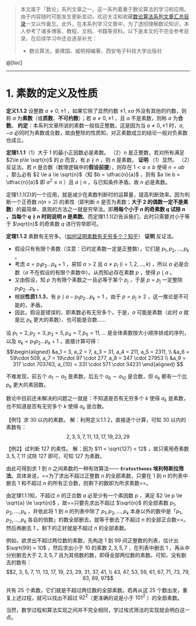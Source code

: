   > 本文属于「数论」系列文章之一。这一系列着重于数论算法的学习和应用。由于内容随时可能发生更新变动，欢迎关注和收藏[数论算法系列文章汇总目录](https://memcpy0.blog.csdn.net/article/details/121160248)一文以作备忘。此外，在本系列学习文章中，为了透彻理解数论知识，本人参考了诸多博客、教程、文档、书籍等资料。以下是本文的不完全参考目录，在后续学习中还会逐渐补充：
> - 数论算法，姜建国、臧明相编著，西安电子科技大学出版社

 
@[toc]

---
# 1. 素数的定义及性质
**定义1.1.2** 设整数 $a \ne 0, \pm 1$ ，如果它除了显然约数 $\pm 1, \pm a$ 外没有其他的约数，则称 $a$ 为**素数**（或**质数**、**不可约数**）；若 $a\ne 0, \pm 1$ ，且 $a$ 不是素数，则称 $a$ 为**合数**。
**约定**：本系列文章所说的素数一般指正整数。这是因为当 $a\ne 0, \pm 1$ 时，$a, -a$ 必同时为素数或合数，故由整除的性质知，对正素数成立的结论一般对负素数也成立。

**定理1.1.1**（1）大于 $1$ 的最小正因数必是素数。
（2）$n$ 是正整数，若对所有满足 $2\le p\le \sqrt{n}$ 的 $p$ 而言，有 $p\nmid n$ ，则 $n$ 是素数。
**证明** （1）显然。
（2）反证法。若 $n$ 是合数（数理逻辑中的**假设前提**），则存在 $1< a\le b$ 使得 $n = ab$ ，那么必有 $2 \le a \le \sqrt{n}$（知 $b = \dfrac{n}{a}$ ，则有 $a \le b = \dfrac{n}{a}$ 即 $a^2 \le n$ ）且 $a \mid n$ ，与已知条件矛盾。故 $n$ 必是素数。

定理1.1.1(2)的一个应用，就是减少在素数判断时的运算量，提高判断效率。因为判断一个正奇数 $n (n \gt 2)$ 的素性（即判断 $n$ 是否为素数；**大于 $2$ 的偶数一定不是素数**）的最简单、直观的方法之一就是穷举法。即**用每个小于 $n$ 的奇素数 $q$ 试除 $n$ ，当每个 $q\nmid n$ 时则说明 $n$ 是素数**。而定理1.1.1(2)告诉我们，此时只需要对小于等于 $\sqrt{n}$ 的奇素数 $q$ 进行穷举即可。

**定理1.1.2** 素数有无穷多。（[如何证明素数有无穷多个？知乎](
https://www.zhihu.com/question/427360554)）
**证明** 反证法。
- 假设只有有限个素数（注意：已约定素数一定是正整数），它们是 $p_1, p_2, \dots, p_k$ 。
- 考虑 $a = p_1p_2\dots p_k+1$ ，易知 $a > 2$ 且 $a\ne p_i\ (i = 1, 2, \dots, k)$ ，所以 $a$ 必是合数（$a$ 不在假设的有限个素数中）。从而知必存在素数 $p$ ，使得 $p\mid a$ 。
- 又由假设，知 $p$ 为有限个素数之一且必等于某个 $p_j$ ，于是 $p = p_j$ 一定整除 $p_1p_2\dots p_k$ 。
- 根据**性质1.1.3**，有 $p \mid a - p_1p_2\dots p_k = 1$ 。由于 $p = p_j \ge 2$ ，这一推论是不可能的，矛盾。
- 因此，假设是错误的，即素数必有无穷多个。于是，$a$ 可能是素数（此时 $a$ 就是比 $p_k$ 更大的素数）、也可能是合数……

设 $p_1 = 2, p_2 = 3, p_3 = 5, p_4 = 7, p_5 = 11, \dots$ 是全体素数按大小顺序排成的序列，以及 $a_k = p_1p_2\dots p_k + 1$ ，直接计算可得：
$$\begin{aligned}
&a_1 = 3, a_2 = 7, a_3 = 31, a_4 = 211, a_5 = 2311, \\
&a_6 =  59\cdot 509, a_7 = 19\cdot 97 \cdot 277, a_8 = 347 \cdot 27953 \\
&a_9 = 317 \cdot 703763, a_{10} = 331 \cdot 571 \cdot 34231
\end{aligned}
$$

不难发现，前五个 $a_1 \sim a_5$ 是素数，后五个 $a_6 \sim a_{10}$ 是合数，但 $a_k$ 都有一个比 $p_k$ 更大的素因数。 

数论中目前还未解决的问题之一就是：不知道是否有无穷多个 $k$ 使得 $a_k$ 是素数，也不知道是否有无穷多个 $k$ 使得 $a_k$ 是合数。

【例1】求 $30$ 以内的素数。
解：利用定义1.1.2，直接逐个计算，可知 $30$ 以内的素数有：$$2, 3, 5, 7, 11, 13, 17, 19, 23, 29$$

【例2】试判断 $127$ 的素性。
 解：因为 $11 < \sqrt{127} < 12$ ，故只需用奇素数 $3, 5, 7, 11$ 试除 $127$ 即可，可知 $127$ 为素数。
 
 由此可得到求 $1$ 到 $n$ 之间素数的一种有效算法—— **`Eratosthenes` 埃利特斯拉筛法**。具体来说，==为了求出不超过正整数 $n$ 的全部素数，只要在 $1$ 到 $n$ 的列表中删去 $1$ 和不超过 $n$ 的所有正合数，则剩下的数即为所求素数==。

由定理1.1.1知，不超过 $n$ 的正合数 $a$ 必至少有一个素因数 $p$ ，满足 $2 \le p \le \sqrt{a} \le \sqrt{n}$ ，故==只要先求出不超过 $\sqrt{n}$ 的全部素数 $p_1, p_2, \dots, p_k$ ，并依此将 $1$ 到 $n$ 的列表中除了 $p_1, p_2, \dots, p_k$ 本身以外的数中是「$p_1, p_2, \dots, p_k$ 各自的倍数」的数全部删去，就等于删去了不超过 $n$ 的全部正合数==。然后再删去 $1$ ，剩下的正好就是不超过 $n$ 的全部素数。

例如，欲求出不超过两位数的素数，先构造 $1$ 到 $99$ 间正整数的列表，估计出 $\sqrt{99} < 10$ ，然后求出小于 $10$ 的素数 $2, 3, 5, 7$ ，在列表中删去 $1$ ，再从中分别删去大于 $2, 3, 5, 7$ 且为其倍数的数，即得全部两位数的素数。可知，没有删去的数有：
$$2, 3, 5, 7, 11, 13, 17, 19, 23, 29, 31, 37, 41, \\
43, 47, 53, 59, 61, 67, 71, 73, 79, 83, 89, 97$$

共有 $25$ 个素数，它们就是不超过两位数的全部素数。若再从这 $25$ 个数出发，重复上述过程，就可以找出不超过 $92^2$（更准确的说是小于 $101^2$ ）的全部素数。

当然，数学过程和算法实现之间并不完全相同，学过埃式筛法的实现就会明白这一点。

